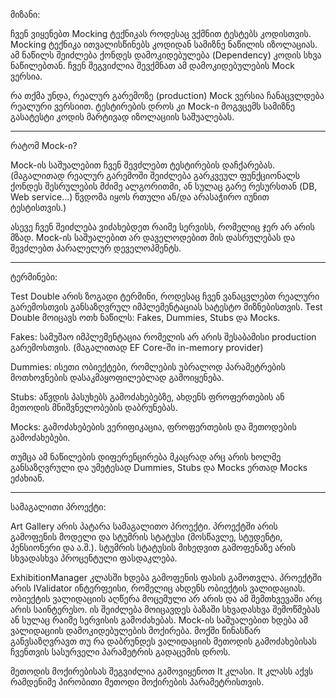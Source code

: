 მიზანი:

ჩვენ ვიყენებთ Mocking ტექნიკას როდესაც ვქმნით ტესტებს კოდისთვის. Mocking ტექნიკა ითვალისწინებს კოდიდან სამიზნე ნაწილის იზოლაციას. 
ამ ნაწილს შეიძლება ქონდეს დამოკიდებულება (Dependency) კოდის სხვა ნაწილებთან. ჩვენ შეგვიძლია შევქმნათ ამ დამოკიდებულების Mock ვერსია.

რა თქმა უნდა, რეალურ გარემოზე (production) Mock ვერსია ჩანაცვლდება რეალური ვერსიით. ტესტირების დროს კი Mock-ი მოგვცემს სამიზნე გასატესტი კოდის
მარტივად იზოლაციის საშუალებას.

------------------------

რატომ Mock-ი?

Mock-ის საშუალებით ჩვენ შევძლებთ ტესტირების დაჩქარებას. (მაგალითად რეალურ გარემოში შეიძლება გარკვეულ ფუნქციონალს ქონდეს შესრულების მძიმე ალგორითმი,
ან სულაც გარე რესურსთან (DB, Web service...) წვდომა იყოს რთული ან/და არასაჭირო იუნით ტესტისთვის.)

ასევე ჩვენ შეიძლება ვიძახებდეთ რაიმე სერვისს, რომელიც ჯერ არ არის მზად. Mock-ის საშუალებით არ დაველოდებით მის დასრულებას და 
შევძლებთ პარალელურ დეველოპმენტს.

------------------------

ტერმინები:

Test Double არის ზოგადი ტერმინი, როდესაც ჩვენ ვანაცვლებთ რეალური გარემოსთვის განსაზღვრულ იმპლემენტაციას სატესტო მიზნებისთვის.
Test Double მოიცავს ოთხ ნაწილს: Fakes, Dummies, Stubs და Mocks.

Fakes: სამუშაო იმპლემენტაცია რომელის არ არის შესაბამისი production გარემოსთვის. (მაგალითად EF Core-ში in-memory provider)

Dummies: ისეთი ობიექტები, რომლების უბრალოდ პარამეტრების მოთხოვნების დასაკმაყოფილებლად გამოიყენება.

Stubs: აწვდის პასუხებს გამოძახებებზე, ახდენს ფროფერთების ან მეთოდის მნიშვნელობების დაბრუნებას.

Mocks: გამოძახებების ვერიფიკაცია, ფროფერთების და მეთოდების გამოძახებები.

თუმცა ამ ნაწილების დიფერენცირება მკაცრად არც არის ხოლმე განსაზღვრული და უმეტესად Dummies, Stubs და Mocks ერთად Mocks ეძახიან.

------------------------

სამაგალითი პროექტი:

Art Gallery არის პატარა სამაგალითო პროექტი. პროექტში არის გამოფენის მოდელი და სტუმრის სტატუსი (მოსწავლე, სტუდენტი, პენსიონერი და ა.შ.).
სტუმრის სტატუსის მიხედვით გამოფენაზე არის სხვადასხვა პროცენტული ფასდაკლება.

ExhibitionManager კლასში ხდება გამოფენის ფასის გამოთვლა. პროექტში არის IValidator ინტერფეისი, რომელიც ახდენს ობიექტის ვალიდაციას.
ობიექტის ვალიდაციის აღწერა მოცემული არ არის და ამ შემთხვევაში არც არის საინტერესო. ის შეიძლება მოიცავდეს ბაზაში სხვადასხვა შემოწმებას ან
სულაც რაიმე სერვისის გამოძახებას. Mock-ის საშუალებით ხდება ამ ვალიდაციის დამოკიდებულების მოქირება. მოქში წინასწარ განვსაზღვრავთ თუ
რა დაბრუნდეს ვალიდაციის მეთოდის გამოძახებისას ჩვენთვის სასურველი პარამეტრის გადაცემის დროს.

მეთოდის მოქირებისას შეგვიძლია გამოვიყენოთ It კლასი. It კლასს აქვს რამდენიმე პირობითი მეთოდი მოქირების პარამეტრისთვის.
